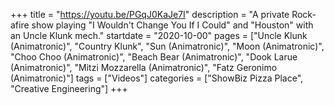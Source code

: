 +++
title = "https://youtu.be/PGqJ0KaJe7I"
description = "A private Rock-afire show playing "I Wouldn't Change You If I Could" and "Houston" with an Uncle Klunk mech."
startdate = "2020-10-00"
pages = ["Uncle Klunk (Animatronic)", "Country Klunk", "Sun (Animatronic)", "Moon (Animatronic)", "Choo Choo (Animatronic)", "Beach Bear (Animatronic)", "Dook Larue (Animatronic)", "Mitzi Mozzarella (Animatronic)", "Fatz Geronimo (Animatronic)"]
tags = ["Videos"]
categories = ["ShowBiz Pizza Place", "Creative Engineering"]
+++
